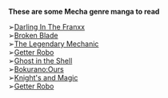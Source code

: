 **These are some Mecha genre manga to read**

➢[Darling In The Franxx](https://anilist.co/manga/100937)\
➢[Broken Blade](https://anilist.co/manga/34608)\
➢[The Legendary Mechanic](https://anilist.co/manga/130613)\
➢[Getter Robo](https://anilist.co/manga/31551)\
➢[Ghost in the Shell](https://anilist.co/manga/31023)\
➢[Bokurano:Ours](https://anilist.co/manga/30670)\
➢[Knight's and Magic](https://anilist.co/manga/97153)\
➢[Getter Robo](https://anilist.co/manga/31551)
